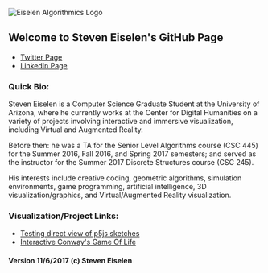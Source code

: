 

![Eiselen Algorithmics Logo](https://seiselen.github.io/EisAlgWhtTsp.png)

## Welcome to Steven Eiselen's GitHub Page

* [Twitter Page](https://twitter.com/StevenEiselen)
* [LinkedIn Page](https://www.linkedin.com/in/steveneiselen/)

### Quick Bio:

Steven Eiselen is a Computer Science Graduate Student at the University of Arizona, where he currently works at the Center for Digital Humanities on a variety of projects involving interactive and immersive visualization, including Virtual and Augmented Reality.

Before then: he was a TA for the Senior Level Algorithms course (CSC 445) for the Summer 2016, Fall 2016, and Spring 2017 semesters; and served as the instructor for the Summer 2017 Discrete Structures course (CSC 245).

His interests include creative coding, geometric algorithms, simulation environments, game programming, artificial intelligence, 3D visualization/graphics, and Virtual/Augmented Reality visualization.

### Visualization/Project Links:

* [Testing direct view of p5js sketches](https://seiselen.github.io/directViewTest/)
* [Interactive Conway's Game Of Life](https://seiselen.github.io/GameOfLife_p5js/)


#### Version 11/6/2017 (c) Steven Eiselen
